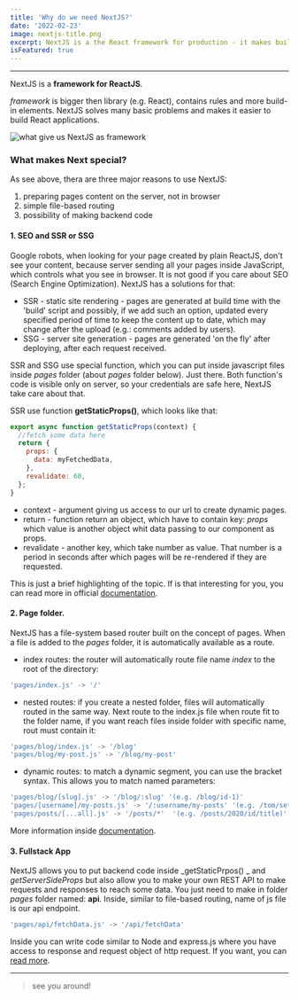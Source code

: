 ```yaml
---
title: 'Why do we need NextJS?'
date: '2022-02-23'
image: nextjs-title.png
excerpt: NextJS is a the React framework for production - it makes building fullstack React apps and sites a breeze and ships with built-in SSR.
isFeatured: true
---
```


---

NextJS is a **framework for ReactJS**.

_framework_ is bigger then library (e.g. React), contains rules and more build-in elements. NextJS solves many basic problems and makes it easier to build React applications.

![what give us NextJS as framework](next-framework.png)

### What makes Next special?

As see above, thera are three major reasons to use NextJS:

1. preparing pages content on the server, not in browser
2. simple file-based routing
3. possibility of making backend code

#### 1. SEO and SSR or SSG

Google robots, when looking for your page created by plain ReactJS, don't see your content, because server sending all your pages inside JavaScript, which controls what you see in browser. It is not good if you care about SEO (Search Engine Optimization). NextJS has a solutions for that:

- SSR - static site rendering - pages are generated at build time with the 'build' script and possibly, if we add such an option, updated every specified period of time to keep the content up to date, which may change after the upload (e.g.: comments added by users).
- SSG - server site generation - pages are generated 'on the fly' after deploying, after each request received.

SSR and SSG use special function, which you can put inside javascript files inside _pages_ folder (about _pages_ folder below). Just there. Both function's code is visible only on server, so your credentials are safe here, NextJS take care about that.

SSR use function **getStaticProps()**, which looks like that:

```js
export async function getStaticProps(context) {
  //fetch some data here
  return {
    props: {
      data: myFetchedData,
    },
    revalidate: 60,
  };
}
```

- context - argument giving us access to our url to create dynamic pages.
- return - function return an object, which have to contain key: _props_ which value is another object whit data passing to our component as props.
- revalidate - another key, which take number as value. That number is a period in seconds after which pages will be re-rendered if they are requested.

This is just a brief highlighting of the topic. If is that interesting for you, you can read more in official [documentation](https://nextjs.org/docs/basic-features/pages#two-forms-of-pre-rendering).

#### 2. Page folder.

NextJS has a file-system based router built on the concept of pages. When a file is added to the _pages_ folder, it is automatically available as a route.

- index routes: the router will automatically route file name _index_ to the root of the directory:

```js
'pages/index.js' -> '/'
```

- nested routes: if you create a nested folder, files will automatically routed in the same way. Next route to the index.js file when route fit to the folder name, if you want reach files inside folder with specific name, rout must contain it:

```js
'pages/blog/index.js' -> '/blog'
'pages/blog/my-post.js' -> '/blog/my-post'

```

- dynamic routes: to match a dynamic segment, you can use the bracket syntax. This allows you to match named parameters:

```js
'pages/blog/[slug].js' -> '/blog/:slug' '(e.g. /blog/id-1)'
'pages/[username]/my-posts.js' -> '/:username/my-posts' '(e.g. /tom/settings)'
'pages/posts/[...all].js' -> '/posts/*'  '(e.g. /posts/2020/id/title)'
```

More information inside [documentation](https://nextjs.org/docs/routing/introduction).

#### 3. Fullstack App

NextJS allows you to put backend code inside _getStaticPrpos()
_ and _getServerSideProps_ but also allow you to make your own REST API to make requests and responses to reach some data. You just need to make in folder _pages_ folder named: **api**. Inside, similar to file-based routing, name of js file is our api endpoint.

```js
'pages/api/fetchData.js' -> '/api/fetchData'

```

Inside you can write code similar to Node and express.js where you have access to response and request object of http request. If you want, you can [read more](https://nextjs.org/docs/api-routes/introduction).

---

> see you around!
